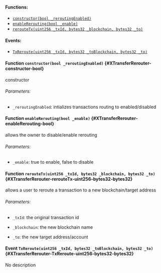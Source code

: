 

#### Functions:
- [`constructor(bool _reroutingEnabled)`](#XTransferRerouter-constructor-bool)
- [`enableRerouting(bool _enable)`](#XTransferRerouter-enableRerouting-bool)
- [`rerouteTx(uint256 _txId, bytes32 _blockchain, bytes32 _to)`](#XTransferRerouter-rerouteTx-uint256-bytes32-bytes32)

#### Events:
- [`TxReroute(uint256 _txId, bytes32 _toBlockchain, bytes32 _to)`](#XTransferRerouter-TxReroute-uint256-bytes32-bytes32)

#### Function `constructor(bool _reroutingEnabled)` {#XTransferRerouter-constructor-bool}
constructor

###### Parameters:
- `_reroutingEnabled`:    intializes transactions routing to enabled/disabled   
#### Function `enableRerouting(bool _enable)` {#XTransferRerouter-enableRerouting-bool}
allows the owner to disable/enable rerouting

###### Parameters:
- `_enable`:     true to enable, false to disable
#### Function `rerouteTx(uint256 _txId, bytes32 _blockchain, bytes32 _to)` {#XTransferRerouter-rerouteTx-uint256-bytes32-bytes32}
   allows a user to reroute a transaction to a new blockchain/target address

###### Parameters:
- `_txId`:        the original transaction id

- `_blockchain`:  the new blockchain name

- `_to`:          the new target address/account

#### Event `TxReroute(uint256 _txId, bytes32 _toBlockchain, bytes32 _to)` {#XTransferRerouter-TxReroute-uint256-bytes32-bytes32}
No description
